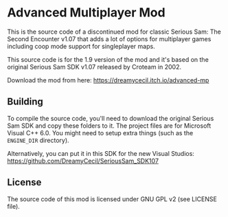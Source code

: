 # Advanced Multiplayer Mod
This is the source code of a discontinued mod for classic Serious Sam: The Second Encounter v1.07 that adds a lot of options for multiplayer games including coop mode support for singleplayer maps.

This source code is for the 1.9 version of the mod and it's based on the original Serious Sam SDK v1.07 released by Croteam in 2002.

Download the mod from here: https://dreamycecil.itch.io/advanced-mp

Building
--------

To compile the source code, you'll need to download the original Serious Sam SDK and copy these folders to it. The project files are for Microsoft Visual C++ 6.0.
You might need to setup extra things (such as the `ENGINE_DIR` directory).

Alternatively, you can put it in this SDK for the new Visual Studios: https://github.com/DreamyCecil/SeriousSam_SDK107

License
-------

The source code of this mod is licensed under GNU GPL v2 (see LICENSE file).
